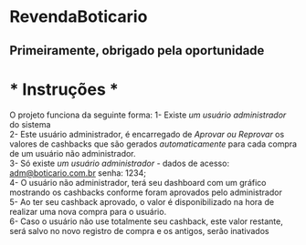 # RevendaBoticario

## Primeiramente, obrigado pela oportunidade

# * Instruções *

O projeto funciona da seguinte forma:
 1- Existe *um usuário administrador* do sistema  
 2- Este usuário administrador, é encarregado de *Aprovar ou Reprovar* os valores de cashbacks que são gerados *automaticamente* para cada compra de um usuário não administrador.  
 3- Só existe *um usuário administrador* - dados de acesso: adm@boticario.com.br senha: 1234;  
 4- O usuário não administrador, terá seu dashboard com um gráfico mostrando os cashbacks conforme foram aprovados pelo administrador  
 5- Ao ter seu cashback aprovado, o valor é disponibilizado na hora de realizar uma nova compra para o usuário.  
 6- Caso o usuário não use totalmente seu cashback, este valor restante, será salvo no novo registro de compra e os antigos, serão inativados  
